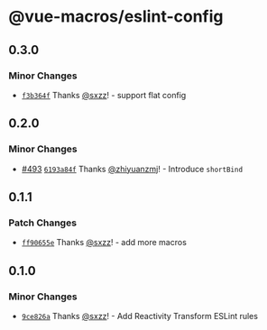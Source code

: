 # @vue-macros/eslint-config

## 0.3.0
### Minor Changes



- [`f3b364f`](https://github.com/vue-macros/vue-macros/commit/f3b364fa7256f119a9c6fb08b49551962f6797f3) Thanks [@sxzz](https://github.com/sxzz)! - support flat config

## 0.2.0

### Minor Changes

- [#493](https://github.com/vue-macros/vue-macros/pull/493) [`6193a84f`](https://github.com/vue-macros/vue-macros/commit/6193a84f5f471346c5bdcff8fcd98cc9f71ad43b) Thanks [@zhiyuanzmj](https://github.com/zhiyuanzmj)! - Introduce `shortBind`

## 0.1.1

### Patch Changes

- [`ff90655e`](https://github.com/vue-macros/vue-macros/commit/ff90655e2e061d2b82f2e91b10d88e781bb0c22f) Thanks [@sxzz](https://github.com/sxzz)! - add more macros

## 0.1.0

### Minor Changes

- [`9ce826a`](https://github.com/vue-macros/vue-macros/commit/9ce826a37b87aeae2ff87bf42581c94ea061f7ce) Thanks [@sxzz](https://github.com/sxzz)! - Add Reactivity Transform ESLint rules
